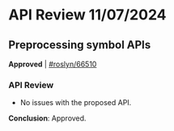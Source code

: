 # API Review 11/07/2024

## Preprocessing symbol APIs

**Approved** | [#roslyn/66510](https://github.com/dotnet/roslyn/issues/66510#issuecomment-2463238232)

### API Review

* No issues with the proposed API.

**Conclusion**: Approved.
